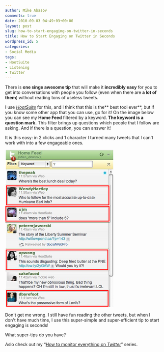 ```yaml
---
author: Mike Abasov
comments: true
date: 2010-09-03 04:49:03+00:00
layout: post
slug: how-to-start-engaging-on-twitter-in-seconds
title: How to Start Engaging on Twitter in Seconds
wordpress_id: 5
categories:
- Social Media
tags:
- HootSuite
- Listening
- Twitter
---
```


There is **one singe awesome tip** that will make it **incredibly easy** for you to get into conversations with people you follow (even when there are **a lot of them**) without reading tons of useless tweets.

I use _[HootSuite](http://hootsuite.com)_ for this, and I think that this is the** best tool ever**, but if you know some other app that you can use, go for it! On the image below you can see my **Home Feed** filtered by a keyword. **The keyword is a question mark.** This filter brings up questions which people that I follow are asking. And if there is a question, you can answer it!

It is this easy: in 2 clicks and 1 character I turned many tweets that I can't work with into a few engageable ones.


![Twitter Engagement with HootSuite](/wp-content/uploads/2012/06/tumblr_l86lz70teA1qa9j4k.png)


Don't get me wrong. I still have fun reading the other tweets, but when I don't have much time, I use this super-simple and super-efficient tip to start engaging is seconds!

What super-tips do you have?

Aslo check out my “[How to monitor everything on _Twitter_](/2010/09/05/how-to-monitor-everything-on-twitter/)” series.
